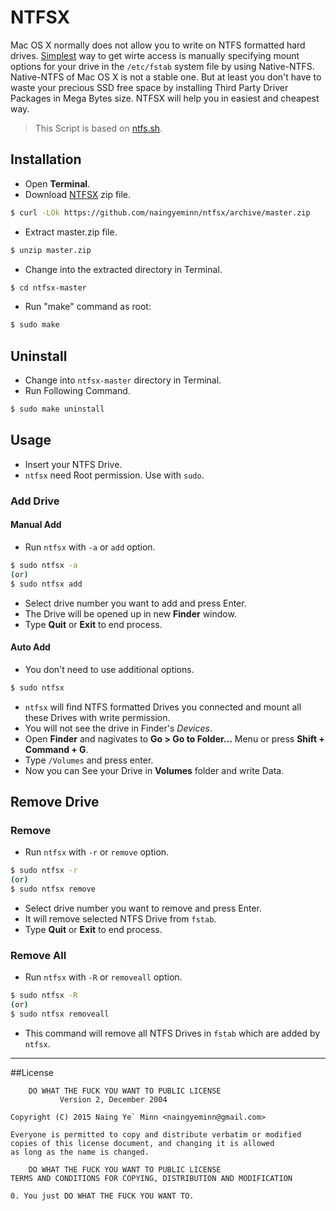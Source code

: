 # NTFSX

Mac OS X normally does not allow you to write on NTFS formatted hard drives. [Simplest](http://computers.tutsplus.com/tutorials/quick-tip-how-to-write-to-ntfs-drives-in-os-x-mavericks--cms-21434) way to get wirte access is manually specifying mount options for your drive in the `/etc/fstab` system file by using Native-NTFS. Native-NTFS of Mac OS X is not a stable one. But at least you don't have to waste your precious SSD free space by installing Third Party Driver Packages in Mega Bytes size. NTFSX will help you in easiest and cheapest way. 

> This Script is based on [ntfs.sh](http://sourceforge.net/projects/native-ntfs-osx/).


## Installation

* Open **Terminal**.
* Download [NTFSX](https://github.com/naingyeminn/NTFSX/archive/master.zip) zip file.

```sh
$ curl -LOk https://github.com/naingyeminn/ntfsx/archive/master.zip
```

* Extract master.zip file.

```sh
$ unzip master.zip
```

* Change into the extracted directory in Terminal.

```sh
$ cd ntfsx-master
```

* Run "make" command as root:

```sh
$ sudo make
```

## Uninstall

* Change into `ntfsx-master` directory in Terminal.
* Run Following Command.

```sh
$ sudo make uninstall
```

## Usage

* Insert your NTFS Drive.
* `ntfsx` need Root permission. Use with `sudo`.


### Add Drive

#### Manual Add

* Run `ntfsx` with `-a` or `add` option.

```sh
$ sudo ntfsx -a
(or)
$ sudo ntfsx add
```

* Select drive number you want to add and press Enter.
* The Drive will be opened up in new **Finder** window.
* Type **Quit** or **Exit** to end process.

#### Auto Add

* You don't need to use additional options.

```sh
$ sudo ntfsx
```
* `ntfsx` will find NTFS formatted Drives you connected and mount all these Drives with write permission.
* You will not see the drive in Finder's *Devices*.
* Open **Finder** and nagivates to **Go > Go to Folder...** Menu or press **Shift + Command + G**.
* Type `/Volumes` and press enter.
* Now you can See your Drive in **Volumes** folder and write Data.

## Remove Drive

### Remove

* Run `ntfsx` with `-r` or `remove` option.

```sh
$ sudo ntfsx -r
(or)
$ sudo ntfsx remove
```

* Select drive number you want to remove and press Enter.
* It will remove selected NTFS Drive from `fstab`.
* Type **Quit** or **Exit** to end process.

### Remove All

* Run `ntfsx` with `-R` or `removeall` option.

```sh
$ sudo ntfsx -R
(or)
$ sudo ntfsx removeall
```

* This command will remove all NTFS Drives in `fstab` which are added by `ntfsx`.

---

##License

		DO WHAT THE FUCK YOU WANT TO PUBLIC LICENSE
			   Version 2, December 2004

	Copyright (C) 2015 Naing Ye` Minn <naingyeminn@gmail.com>

	Everyone is permitted to copy and distribute verbatim or modified 
	copies of this license document, and changing it is allowed 
	as long as the name is changed.

		DO WHAT THE FUCK YOU WANT TO PUBLIC LICENSE
	TERMS AND CONDITIONS FOR COPYING, DISTRIBUTION AND MODIFICATION

	0. You just DO WHAT THE FUCK YOU WANT TO.
